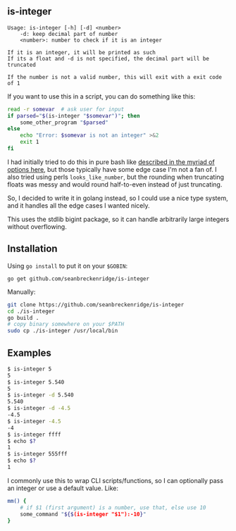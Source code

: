 ## is-integer

```
Usage: is-integer [-h] [-d] <number>
	-d: keep decimal part of number
    <number>: number to check if it is an integer

If it is an integer, it will be printed as such
If its a float and -d is not specified, the decimal part will be truncated

If the number is not a valid number, this will exit with a exit code of 1
```

If you want to use this in a script, you can do something like this:

```bash
read -r somevar  # ask user for input
if parsed="$(is-integer "$somevar")"; then
	some_other_program "$parsed"
else
    echo "Error: $somevar is not an integer" >&2
    exit 1
fi
```

I had initially tried to do this in pure bash like [described in the myriad of options here](https://stackoverflow.com/questions/806906/how-do-i-test-if-a-variable-is-a-number-in-bash), but those typically have some edge case I'm not a fan of. I also tried using perls `looks_like_number`, but the rounding when truncating floats was messy and would round half-to-even instead of just truncating.

So, I decided to write it in golang instead, so I could use a nice type system, and it handles all the edge cases I wanted nicely.

This uses the stdlib bigint package, so it can handle arbitrarily large integers without overflowing.

## Installation

Using `go install` to put it on your `$GOBIN`:

```
go get github.com/seanbreckenridge/is-integer
```

Manually:

```bash
git clone https://github.com/seanbreckenridge/is-integer
cd ./is-integer
go build .
# copy binary somewhere on your $PATH
sudo cp ./is-integer /usr/local/bin
```

## Examples

```bash
$ is-integer 5
5
$ is-integer 5.540
5
$ is-integer -d 5.540
5.540
$ is-integer -d -4.5
-4.5
$ is-integer -4.5
-4
$ is-integer ffff
$ echo $?
1
$ is-integer 555fff
$ echo $?
1
```

I commonly use this to wrap CLI scripts/functions, so I can optionally pass an integer or use a default value. Like:

```bash
mm() {
    # if $1 (first argument) is a number, use that, else use 10
    some_command "${$(is-integer "$1"):-10}"
}
```
